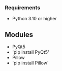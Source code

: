 ### Requirements
- Python 3.10 or higher

## Modules
- PyQt5
-   'pip install PyQt5'
-  Pillow
-   'pip install Pillow'
